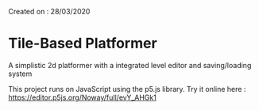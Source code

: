Created on : 28/03/2020

# Tile-Based Platformer

A simplistic 2d platformer with a integrated level editor and saving/loading system

This project runs on JavaScript using the p5.js library.
Try it online here : https://editor.p5js.org/Noway/full/evY_AHGk1
